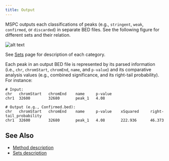 ```yaml
---
title: Output
---
```


MSPC outputs each classifications of peaks (e.g., `stringent`, `weak`, `confirmed`, or
`discarded`) in separate BED files. See the following figure for different sets and their 
relation. 

![alt text](https://media.githubusercontent.com/media/Genometric/MSPC/dev/docs/assets/sets.svg)

See [Sets](method/sets.md) page for description of each category.


Each peak in an output BED file is represented by its parsed information (i.e., `chr`, `chromStart`, 
`chromEnd`, `name`, and `p-value`) and its comparative analysis values (e.g., combined significance,
and its right-tail probability). For instance:

```shell
# Input:
chr   chromStart   chromEnd    name     p-value
chr1  32600        32680       peak_1   4.08

# Output (e.g., Confirmed.bed):
chr   chromStart   chromEnd    name     p-value    xSquared     right-tail_probability
chr1  32600        32680       peak_1   4.08       222.936      46.373
```

## See Also

- [Method description](method/about.md)
- [Sets description](method/sets.md)
